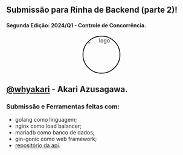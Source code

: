 ## Submissão para Rinha de Backend (parte 2)! 
#### Segunda Edição: 2024/Q1 - Controle de Concorrência.

<div align="center">
   <img src="https://github.com/whyakari/rinha-de-backend-v2/assets/58480908/952f6512-7a8f-45d5-ab01-9505c32f1890" style="width: 96px; border-radius: 100%; border: 2px solid #000;" alt="logo">
</div>

## [@whyakari](https://t.me/whyakari) - Akari Azusagawa.

### Submissão e Ferramentas feitas com:
- golang como linguagem;
- nginx como load balancer;
- mariadb como banco de dados;
- gin-gonic como web framework;
- [repositório da api](https://github.com/whyakari/rinha-de-backend-v2).
